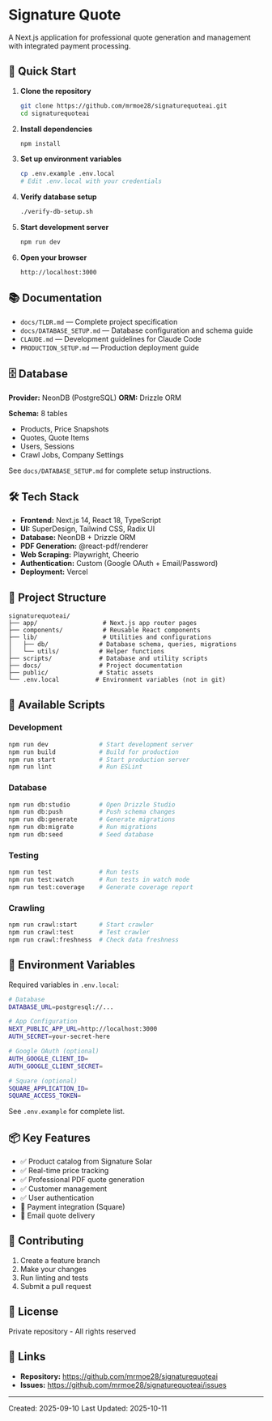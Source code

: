 # Signature Quote

A Next.js application for professional quote generation and management with integrated payment processing.

## 🚀 Quick Start

1. **Clone the repository**
   ```bash
   git clone https://github.com/mrmoe28/signaturequoteai.git
   cd signaturequoteai
   ```

2. **Install dependencies**
   ```bash
   npm install
   ```

3. **Set up environment variables**
   ```bash
   cp .env.example .env.local
   # Edit .env.local with your credentials
   ```

4. **Verify database setup**
   ```bash
   ./verify-db-setup.sh
   ```

5. **Start development server**
   ```bash
   npm run dev
   ```

6. **Open your browser**
   ```
   http://localhost:3000
   ```

## 📚 Documentation

- `docs/TLDR.md` — Complete project specification
- `docs/DATABASE_SETUP.md` — Database configuration and schema guide
- `CLAUDE.md` — Development guidelines for Claude Code
- `PRODUCTION_SETUP.md` — Production deployment guide

## 🗄️ Database

**Provider:** NeonDB (PostgreSQL)
**ORM:** Drizzle ORM

**Schema:** 8 tables
- Products, Price Snapshots
- Quotes, Quote Items
- Users, Sessions
- Crawl Jobs, Company Settings

See `docs/DATABASE_SETUP.md` for complete setup instructions.

## 🛠️ Tech Stack

- **Frontend:** Next.js 14, React 18, TypeScript
- **UI:** SuperDesign, Tailwind CSS, Radix UI
- **Database:** NeonDB + Drizzle ORM
- **PDF Generation:** @react-pdf/renderer
- **Web Scraping:** Playwright, Cheerio
- **Authentication:** Custom (Google OAuth + Email/Password)
- **Deployment:** Vercel

## 📁 Project Structure

```
signaturequoteai/
├── app/                  # Next.js app router pages
├── components/           # Reusable React components
├── lib/                  # Utilities and configurations
│   ├── db/              # Database schema, queries, migrations
│   └── utils/           # Helper functions
├── scripts/             # Database and utility scripts
├── docs/                # Project documentation
├── public/              # Static assets
└── .env.local          # Environment variables (not in git)
```

## 🔧 Available Scripts

### Development
```bash
npm run dev              # Start development server
npm run build            # Build for production
npm run start            # Start production server
npm run lint             # Run ESLint
```

### Database
```bash
npm run db:studio        # Open Drizzle Studio
npm run db:push          # Push schema changes
npm run db:generate      # Generate migrations
npm run db:migrate       # Run migrations
npm run db:seed          # Seed database
```

### Testing
```bash
npm run test             # Run tests
npm run test:watch       # Run tests in watch mode
npm run test:coverage    # Generate coverage report
```

### Crawling
```bash
npm run crawl:start      # Start crawler
npm run crawl:test       # Test crawler
npm run crawl:freshness  # Check data freshness
```

## 🔐 Environment Variables

Required variables in `.env.local`:

```bash
# Database
DATABASE_URL=postgresql://...

# App Configuration
NEXT_PUBLIC_APP_URL=http://localhost:3000
AUTH_SECRET=your-secret-here

# Google OAuth (optional)
AUTH_GOOGLE_CLIENT_ID=
AUTH_GOOGLE_CLIENT_SECRET=

# Square (optional)
SQUARE_APPLICATION_ID=
SQUARE_ACCESS_TOKEN=
```

See `.env.example` for complete list.

## 📦 Key Features

- ✅ Product catalog from Signature Solar
- ✅ Real-time price tracking
- ✅ Professional PDF quote generation
- ✅ Customer management
- ✅ User authentication
- 🔄 Payment integration (Square)
- 🔄 Email quote delivery

## 🤝 Contributing

1. Create a feature branch
2. Make your changes
3. Run linting and tests
4. Submit a pull request

## 📄 License

Private repository - All rights reserved

## 🔗 Links

- **Repository:** https://github.com/mrmoe28/signaturequoteai
- **Issues:** https://github.com/mrmoe28/signaturequoteai/issues

---

Created: 2025-09-10
Last Updated: 2025-10-11
